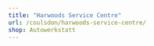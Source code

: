 ```yaml
---
title: "Harwoods Service Centre"
url: /coulsdon/harwoods-service-centre/
shop: Autowerkstatt
---
```

